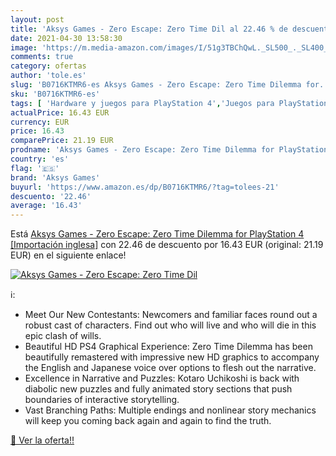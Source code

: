 ```yaml
---
layout: post
title: 'Aksys Games - Zero Escape: Zero Time Dil al 22.46 % de descuento'
date: 2021-04-30 13:58:30
image: 'https://m.media-amazon.com/images/I/51g3TBChQwL._SL500_._SL400_.jpg'
comments: true
category: ofertas
author: 'tole.es'
slug: 'B0716KTMR6-es Aksys Games - Zero Escape: Zero Time Dilemma for...'
sku: 'B0716KTMR6-es'
tags: [ 'Hardware y juegos para PlayStation 4','Juegos para PlayStation 4','Videojuegos','aksys games','playstation', ]
actualPrice: 16.43 EUR
currency: EUR
price: 16.43
comparePrice: 21.19 EUR
prodname: 'Aksys Games - Zero Escape: Zero Time Dilemma for PlayStation 4 [Importación inglesa]'
country: 'es'
flag: '🇪🇸'
brand: 'Aksys Games'
buyurl: 'https://www.amazon.es/dp/B0716KTMR6/?tag=tolees-21'
descuento: '22.46'
average: '16.43'
---
```


Está [Aksys Games - Zero Escape: Zero Time Dilemma for PlayStation 4 [Importación inglesa]](https://www.amazon.es/dp/B0716KTMR6/?tag=tolees-21) con 22.46 de descuento por 16.43 EUR (original: 21.19 EUR) en el siguiente enlace!

[![Aksys Games - Zero Escape: Zero Time Dil](https://m.media-amazon.com/images/I/51g3TBChQwL._SL500_._SL400_.jpg)](https://www.amazon.es/dp/B0716KTMR6/?tag=tolees-21)

ℹ️:

- Meet Our New Contestants: Newcomers and familiar faces round out a robust cast of characters. Find out who will live and who will die in this epic clash of wills.
- Beautiful HD PS4 Graphical Experience: Zero Time Dilemma has been beautifully remastered with impressive new HD graphics to accompany the English and Japanese voice over options to flesh out the narrative.
- Excellence in Narrative and Puzzles: Kotaro Uchikoshi is back with diabolic new puzzles and fully animated story sections that push boundaries of interactive storytelling.
- Vast Branching Paths: Multiple endings and nonlinear story mechanics will keep you coming back again and again to find the truth.

[🛒 Ver la oferta!!](https://www.amazon.es/dp/B0716KTMR6/?tag=tolees-21)
